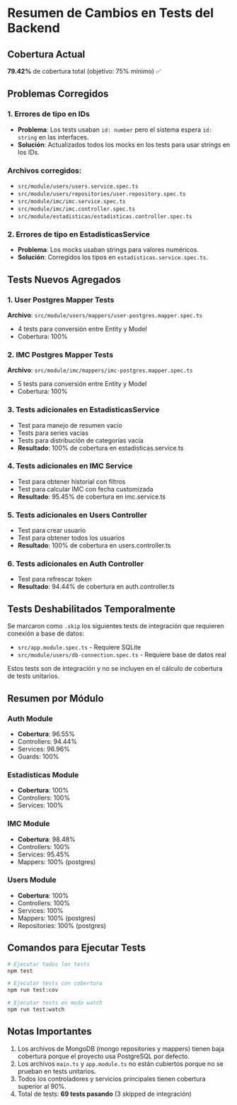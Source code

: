 # Resumen de Cambios en Tests del Backend

## Cobertura Actual
**79.42%** de cobertura total (objetivo: 75% mínimo) ✅

## Problemas Corregidos

### 1. Errores de tipo en IDs
- **Problema**: Los tests usaban `id: number` pero el sistema espera `id: string` en las interfaces.
- **Solución**: Actualizados todos los mocks en los tests para usar strings en los IDs.

### Archivos corregidos:
- `src/module/users/users.service.spec.ts`
- `src/module/users/repositories/user.repository.spec.ts`
- `src/module/imc/imc.service.spec.ts`
- `src/module/imc/imc.controller.spec.ts`
- `src/module/estadisticas/estadisticas.controller.spec.ts`

### 2. Errores de tipo en EstadisticasService
- **Problema**: Los mocks usaban strings para valores numéricos.
- **Solución**: Corregidos los tipos en `estadisticas.service.spec.ts`.

## Tests Nuevos Agregados

### 1. User Postgres Mapper Tests
**Archivo**: `src/module/users/mappers/user-postgres.mapper.spec.ts`
- 4 tests para conversión entre Entity y Model
- Cobertura: 100%

### 2. IMC Postgres Mapper Tests
**Archivo**: `src/module/imc/mappers/imc-postgres.mapper.spec.ts`
- 5 tests para conversión entre Entity y Model
- Cobertura: 100%

### 3. Tests adicionales en EstadisticasService
- Test para manejo de resumen vacío
- Tests para series vacías
- Tests para distribución de categorías vacía
- **Resultado**: 100% de cobertura en estadisticas.service.ts

### 4. Tests adicionales en IMC Service
- Test para obtener historial con filtros
- Test para calcular IMC con fecha customizada
- **Resultado**: 95.45% de cobertura en imc.service.ts

### 5. Tests adicionales en Users Controller
- Test para crear usuario
- Test para obtener todos los usuarios
- **Resultado**: 100% de cobertura en users.controller.ts

### 6. Tests adicionales en Auth Controller
- Test para refrescar token
- **Resultado**: 94.44% de cobertura en auth.controller.ts

## Tests Deshabilitados Temporalmente

Se marcaron como `.skip` los siguientes tests de integración que requieren conexión a base de datos:
- `src/app.module.spec.ts` - Requiere SQLite
- `src/module/users/db-connection.spec.ts` - Requiere base de datos real

Estos tests son de integración y no se incluyen en el cálculo de cobertura de tests unitarios.

## Resumen por Módulo

### Auth Module
- **Cobertura**: 96.55%
- Controllers: 94.44%
- Services: 96.96%
- Guards: 100%

### Estadisticas Module
- **Cobertura**: 100%
- Controllers: 100%
- Services: 100%

### IMC Module
- **Cobertura**: 98.48%
- Controllers: 100%
- Services: 95.45%
- Mappers: 100% (postgres)

### Users Module
- **Cobertura**: 100%
- Controllers: 100%
- Services: 100%
- Mappers: 100% (postgres)
- Repositories: 100% (postgres)

## Comandos para Ejecutar Tests

```bash
# Ejecutar todos los tests
npm test

# Ejecutar tests con cobertura
npm run test:cov

# Ejecutar tests en modo watch
npm run test:watch
```

## Notas Importantes

1. Los archivos de MongoDB (mongo repositories y mappers) tienen baja cobertura porque el proyecto usa PostgreSQL por defecto.
2. Los archivos `main.ts` y `app.module.ts` no están cubiertos porque no se prueban en tests unitarios.
3. Todos los controladores y servicios principales tienen cobertura superior al 90%.
4. Total de tests: **69 tests pasando** (3 skipped de integración)
